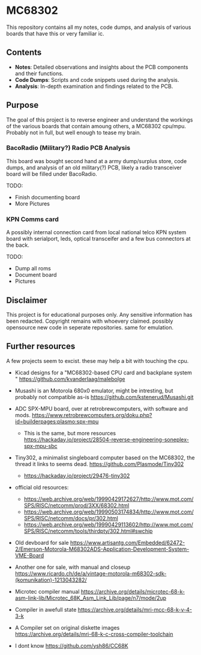 # MC68302 

This repository contains all my notes, code dumps, and analysis of various boards that have this or very familiar ic.

## Contents

- **Notes**: Detailed observations and insights about the PCB components and their functions.
- **Code Dumps**: Scripts and code snippets used during the analysis.
- **Analysis**: In-depth examination and findings related to the PCB.

## Purpose

The goal of this project is to reverse engineer and understand the workings of the various boards that contain amoung others, a MC68302 cpu/mpu. Probably not in full, but well enough to tease my brain.

### BacoRadio (Military?) Radio PCB Analysis

This board was bought second hand at a army dump/surplus store, code dumps, and analysis of an old military(?) PCB, likely a radio transceiver board will be filled under BacoRadio.

TODO:
- Finish documenting board
- More Pictures

### KPN Comms card

A possibly internal connection card from local national telco KPN system board with serialport, leds, optical transceifer and a few bus connectors at the back. 

TODO:
- Dump all roms
- Document board
- Pictures

## Disclaimer

This project is for educational purposes only. Any sensitive information has been redacted. Copyright remains with whoevery claimed.
possibly opensource new code in seperate repositories. same for emulation.

## Further resources

A few projects seem to excist. these may help a bit with touching the cpu.

- Kicad designs for a "MC68302-based CPU card and backplane system " 
  https://github.com/kvanderlaag/malebolge
- Musashi is an Motorola 680x0 emulator, might be intresting, but probably not compatible as-is
  https://github.com/kstenerud/Musashi.git
- ADC SPX-MPU board, over at retrobrewcomputers, with software and mods. 
  https://www.retrobrewcomputers.org/doku.php?id=builderpages:plasmo:spx-mpu
    - This is the same, but more resources
      https://hackaday.io/project/28504-reverse-engineering-soneplex-spx-mpu-sbc
- Tiny302, a minimalist singleboard computer based on the MC68302, the thread it links to seems dead.
  https://github.com/Plasmode/Tiny302
    - https://hackaday.io/project/29476-tiny302

- official old resources:
    - https://web.archive.org/web/19990429172627/http://www.mot.com/SPS/RISC/netcomm/prod/3XX/68302.html
    - https://web.archive.org/web/19990503174834/http://www.mot.com/SPS/RISC/netcomm/docs/pr/302.html
    - https://web.archive.org/web/19990429113602/http://www.mot.com/SPS/RISC/netcomm/tools/thirdpty/302.html#swchip

- Old devboard for sale https://www.artisantg.com/Embedded/62472-2/Emerson-Motorola-M68302ADS-Application-Development-System-VME-Board
- Another one for sale, with manual and closeup https://www.ricardo.ch/de/a/vintage-motorola-m68302-sdk-(komunikation)-1213043282/


- Microtec compiler manual https://archive.org/details/microtec-68-k-asm-link-lib/Microtec_68K_Asm_Link_Lib/page/n7/mode/2up
- Compiler in awefull state https://archive.org/details/mri-mcc-68-k-v-4-3-k
- A Compiler set on original diskette images https://archive.org/details/mri-68-k-c-cross-compiler-toolchain
- I dont know https://github.com/ysh86/CC68K